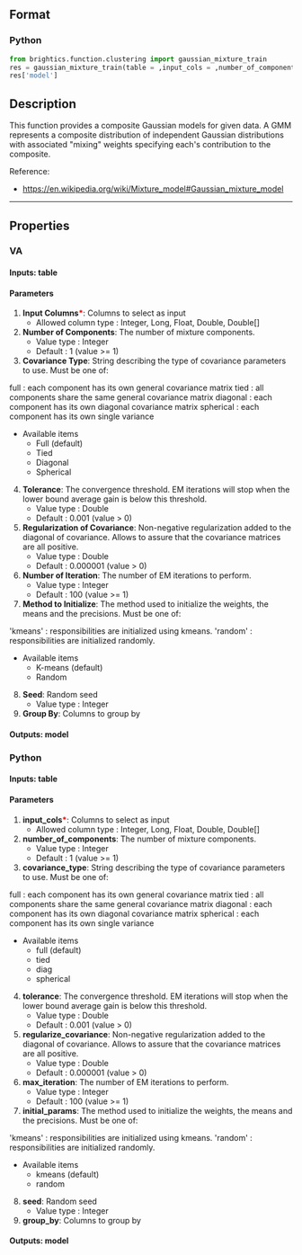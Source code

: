 ## Format
### Python
```python
from brightics.function.clustering import gaussian_mixture_train
res = gaussian_mixture_train(table = ,input_cols = ,number_of_components = ,covariance_type = ,tolerance = ,regularize_covariance = ,max_iteration = ,initial_params = ,seed = ,group_by = )
res['model']
```

## Description
This function provides a composite Gaussian models for given data. A GMM represents a composite distribution of independent Gaussian distributions with associated "mixing" weights specifying each's contribution to the composite.

Reference:
+ <https://en.wikipedia.org/wiki/Mixture_model#Gaussian_mixture_model>

---

## Properties
### VA
#### Inputs: table

#### Parameters
1. **Input Columns**<b style="color:red">*</b>: Columns to select as input
   - Allowed column type : Integer, Long, Float, Double, Double[]
2. **Number of Components**: The number of mixture components.
   - Value type : Integer
   - Default : 1 (value >= 1)
3. **Covariance Type**: String describing the type of covariance parameters to use. Must be one of:

 full : each component has its own general covariance matrix
 tied : all components share the same general covariance matrix
 diagonal : each component has its own diagonal covariance matrix
 spherical : each component has its own single variance
   - Available items
      - Full (default)
      - Tied
      - Diagonal
      - Spherical
4. **Tolerance**: The convergence threshold. EM iterations will stop when the lower bound average gain is below this threshold.
   - Value type : Double
   - Default : 0.001 (value > 0)
5. **Regularization of Covariance**: Non-negative regularization added to the diagonal of covariance. Allows to assure that the covariance matrices are all positive.
   - Value type : Double
   - Default : 0.000001 (value > 0)
6. **Number of Iteration**: The number of EM iterations to perform.
   - Value type : Integer
   - Default : 100 (value >= 1)
7. **Method to Initialize**: The method used to initialize the weights, the means and the precisions. Must be one of:

'kmeans' : responsibilities are initialized using kmeans.
'random' : responsibilities are initialized randomly.
   - Available items
      - K-means (default)
      - Random
8. **Seed**: Random seed
   - Value type : Integer
9. **Group By**: Columns to group by

#### Outputs: model

### Python
#### Inputs: table

#### Parameters
1. **input_cols**<b style="color:red">*</b>: Columns to select as input
   - Allowed column type : Integer, Long, Float, Double, Double[]
2. **number_of_components**: The number of mixture components.
   - Value type : Integer
   - Default : 1 (value >= 1)
3. **covariance_type**: String describing the type of covariance parameters to use. Must be one of:

 full : each component has its own general covariance matrix
 tied : all components share the same general covariance matrix
 diagonal : each component has its own diagonal covariance matrix
 spherical : each component has its own single variance
   - Available items
      - full (default)
      - tied
      - diag
      - spherical
4. **tolerance**: The convergence threshold. EM iterations will stop when the lower bound average gain is below this threshold.
   - Value type : Double
   - Default : 0.001 (value > 0)
5. **regularize_covariance**: Non-negative regularization added to the diagonal of covariance. Allows to assure that the covariance matrices are all positive.
   - Value type : Double
   - Default : 0.000001 (value > 0)
6. **max_iteration**: The number of EM iterations to perform.
   - Value type : Integer
   - Default : 100 (value >= 1)
7. **initial_params**: The method used to initialize the weights, the means and the precisions. Must be one of:

'kmeans' : responsibilities are initialized using kmeans.
'random' : responsibilities are initialized randomly.
   - Available items
      - kmeans (default)
      - random
8. **seed**: Random seed
   - Value type : Integer
9. **group_by**: Columns to group by

#### Outputs: model


